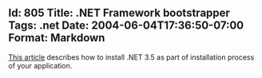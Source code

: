 Id: 805
Title: .NET Framework bootstrapper
Tags: .net
Date: 2004-06-04T17:36:50-07:00
Format: Markdown
--------------
[This article](http://msdn.microsoft.com/en-us/library/cc160716.aspx)
describes how to install .NET 3.5 as part of installation process of
your application.

